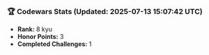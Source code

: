 ### 🏆 Codewars Stats (Updated: 2025-07-13 15:07:42 UTC)

- **Rank:** 8 kyu
- **Honor Points:** 3
- **Completed Challenges:** 1
